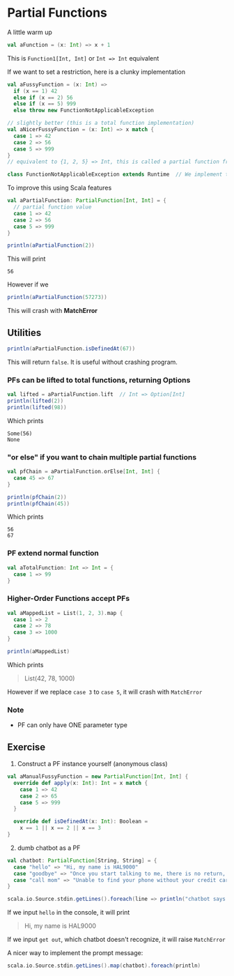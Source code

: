 # Partial Functions

A little warm up
```scala
val aFunction = (x: Int) => x + 1
```
This is `Function1[Int, Int]` or `Int => Int` equivalent

If we want to set a restriction, here is a clunky implementation
```scala
val aFussyFunction = (x: Int) =>
  if (x == 1) 42
  else if (x == 2) 56
  else if (x == 5) 999
  else throw new FunctionNotApplicableException

// slightly better (this is a total function implementation)
val aNicerFussyFunction = (x: Int) => x match {
  case 1 => 42
  case 2 => 56
  case 5 => 999
}
// equivalent to {1, 2, 5} => Int, this is called a partial function from Int to Int

class FunctionNotApplicableException extends Runtime  // We implement this ourselves
```
To improve this using Scala features
```scala
val aPartialFunction: PartialFunction[Int, Int] = {
  // partial function value
  case 1 => 42
  case 2 => 56
  case 5 => 999
}
```
```scala
println(aPartialFunction(2))
```
This will print
```text
56
```
However if we
```scala
println(aPartialFunction(57273))
```
This will crash with **MatchError**

## Utilities
```scala
println(aPartialFunction.isDefinedAt(67))
```
This will return `false`. It is useful without crashing program.

### PFs can be lifted to total functions, returning Options
```scala
val lifted = aPartialFunction.lift  // Int => Option[Int]
println(lifted(2))
println(lifted(98))
```
Which prints
```text
Some(56)
None
```
### "or else" if you want to chain multiple partial functions
```scala
val pfChain = aPartialFunction.orElse[Int, Int] {
  case 45 => 67
}

println(pfChain(2))
println(pfChain(45))
```
Which prints
```text
56
67
```

### PF extend normal function
```scala
val aTotalFunction: Int => Int = {
  case 1 => 99
}
```
### Higher-Order Functions accept PFs
```scala
val aMappedList = List(1, 2, 3).map {
  case 1 => 2
  case 2 => 78
  case 3 => 1000
}

println(aMappedList)
```
Which prints
> List(42, 78, 1000)

However if we replace `case 3` to `case 5`, it will crash with `MatchError`

### Note

- PF can only have ONE parameter type

## Exercise
1. Construct a PF instance yourself (anonymous class)
```scala
val aManualFussyFunction = new PartialFunction[Int, Int] {
  override def apply(x: Int): Int = x match {
    case 1 => 42
    case 2 => 65
    case 5 => 999
  }

  override def isDefinedAt(x: Int): Boolean =
    x == 1 || x == 2 || x == 3
}
```
2. dumb chatbot as a PF
```scala
val chatbot: PartialFunction[String, String] = {
  case "hello" => "Hi, my name is HAL9000"
  case "goodbye" => "Once you start talking to me, there is no return, human!"
  case "call mom" => "Unable to find your phone without your credit card"
}

scala.io.Source.stdin.getLines().foreach(line => println("chatbot says: " + chatbot(line)))
```
If we input `hello` in the console, it will print
> Hi, my name is HAL9000

If we input `get out`, which chatbot doesn't recognize, it will raise `MatchError`

A nicer way to implement the prompt message:
```scala
scala.io.Source.stdin.getLines().map(chatbot).foreach(println)
```
